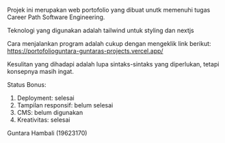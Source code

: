 Projek ini merupakan web portofolio yang dibuat unutk memenuhi tugas Career Path Software Engineering.

Teknologi yang digunakan adalah tailwind untuk styling dan nextjs 

Cara menjalankan program adalah cukup dengan mengeklik link berikut: https://portofolioguntara-guntaras-projects.vercel.app/

Kesulitan yang dihadapi adalah lupa sintaks-sintaks yang diperlukan, tetapi konsepnya masih ingat.

Status Bonus:
1. Deployment: selesai
2. Tampilan responsif: belum selesai
3. CMS: belum digunakan
4. Kreativitas: selesai
   
Guntara Hambali (19623170)
